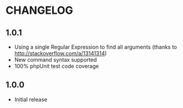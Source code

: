 # CHANGELOG

## 1.0.1

 * Using a single Regular Expression to find all arguments (thanks to http://stackoverflow.com/a/13141314)
 * New command syntax supported
 * 100% phpUnit test code coverage

## 1.0.0

 * Initial release
